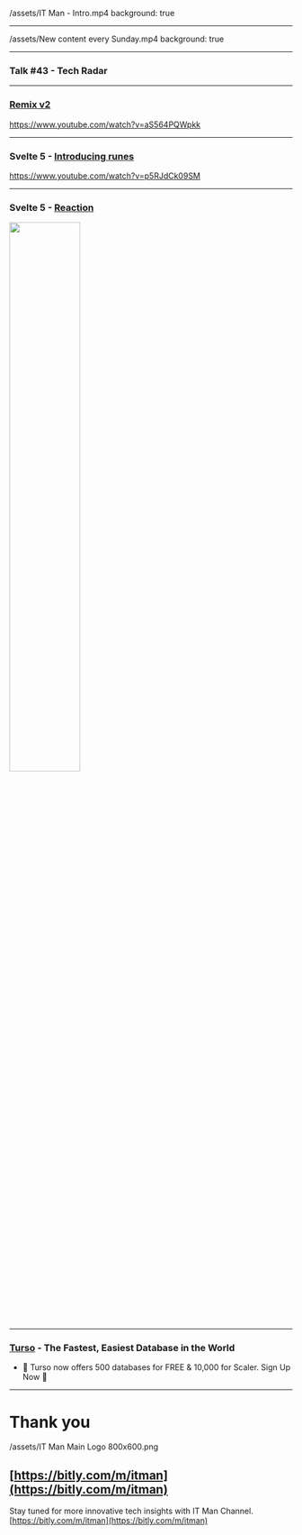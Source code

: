 
/assets/IT Man - Intro.mp4
background: true

---

/assets/New content every Sunday.mp4
background: true

---
### Talk #43 - Tech Radar

---

### [Remix v2](https://remix.run/blog/remix-v2)
https://www.youtube.com/watch?v=aS564PQWpkk

---

### Svelte 5 - [Introducing runes](https://svelte.dev/blog/runes)
https://www.youtube.com/watch?v=p5RJdCk09SM

---
### Svelte 5 - [Reaction](https://x.com/fireship_dev/status/1704879390000369689?s=20)

<img width="50%" src="https://pbs.twimg.com/media/F6jyNN8bYAADtvS?format=jpg&name=medium" />

---

### [Turso](https://turso.tech) - The Fastest, Easiest Database in the World

- 🎉 Turso now offers 500 databases for FREE & 10,000 for Scaler. Sign Up Now 🎉

---

# Thank you
/assets/IT Man Main Logo 800x600.png
## [https://bitly.com/m/itman](https://bitly.com/m/itman)

Stay tuned for more innovative tech insights with IT Man Channel.
[https://bitly.com/m/itman](https://bitly.com/m/itman)
